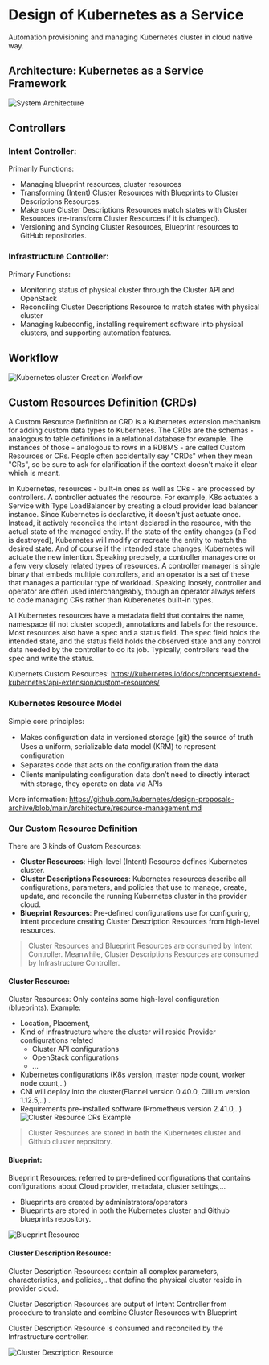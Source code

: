 # Design of Kubernetes as a Service
Automation provisioning and managing Kubernetes cluster in cloud native way.
<!-- ## Motivation -->


## Architecture: Kubernetes as a Service Framework


![System Architecture](./images/architecture.png)

## Controllers

### Intent Controller: 
Primarily Functions: 
- Managing blueprint resources, cluster resources
- Transforming (Intent) Cluster Resources with Blueprints to Cluster Descriptions Resources. 
- Make sure Cluster Descriptions Resources match states with Cluster Resources (re-transform Cluster Resources if it is changed).
- Versioning and Syncing Cluster Resources, Blueprint resources to GitHub repositories.
### Infrastructure Controller:
Primary Functions:
- Monitoring status of physical cluster through the Cluster API and OpenStack
- Reconciling Cluster Descriptions Resource to match states with physical cluster
- Managing kubeconfig, installing requirement software into physical clusters, and supporting automation features.


## Workflow

![Kubernetes cluster Creation Workflow](./images/Workflow-oof-K8s-as-a-Service.png)

## Custom Resources Definition (CRDs)

A Custom Resource Definition or CRD is a Kubernetes extension mechanism for adding custom data types to Kubernetes. The CRDs are the schemas - analogous to table definitions in a relational database for example. The instances of those - analogous to rows in a RDBMS - are called Custom Resources or CRs. People often accidentally say "CRDs" when they mean "CRs", so be sure to ask for clarification if the context doesn't make it clear which is meant.

In Kubernetes, resources - built-in ones as well as CRs - are processed by controllers. A controller actuates the resource. For example, K8s actuates a Service with Type LoadBalancer by creating a cloud provider load balancer instance. Since Kubernetes is declarative, it doesn't just actuate once. Instead, it actively reconciles the intent declared in the resource, with the actual state of the managed entity. If the state of the entity changes (a Pod is destroyed), Kubernetes will modify or recreate the entity to match the desired state. And of course if the intended state changes, Kubernetes will actuate the new intention. Speaking precisely, a controller manages one or a few very closely related types of resources. A controller manager is single binary that embeds multiple controllers, and an operator is a set of these that manages a particular type of workload. Speaking loosely, controller and operator are often used interchangeably, though an operator always refers to code managing CRs rather than Kuberenetes built-in types.

All Kubernetes resources have a metadata field that contains the name, namespace (if not cluster scoped), annotations and labels for the resource. Most resources also have a spec and a status field. The spec field holds the intended state, and the status field holds the observed state and any control data needed by the controller to do its job. Typically, controllers read the spec and write the status.

Kubernets Custom Resources: https://kubernetes.io/docs/concepts/extend-kubernetes/api-extension/custom-resources/
### Kubernetes Resource Model
Simple core principles:

- Makes conﬁguration data in versioned storage (git) the source of truth
Uses a uniform, serializable data model (KRM) to represent conﬁguration
- Separates code that acts on the conﬁguration from the data
- Clients manipulating conﬁguration data don’t need to directly interact with  storage, they operate on data via APIs

More information: https://github.com/kubernetes/design-proposals-archive/blob/main/architecture/resource-management.md
### Our Custom Resource Definition
There are 3 kinds of Custom Resources:
- **Cluster Resources**: High-level (Intent) Resource defines Kubernetes cluster.
- **Cluster Descriptions Resources**: Kubernetes resources describe all configurations, parameters, and policies that use to manage, create, update, and reconcile the running Kubernetes cluster in the provider cloud.
- **Blueprint Resources**: Pre-defined configurations use for configuring, intent procedure creating Cluster Description Resources from high-level resources.

> Cluster Resources and Blueprint Resources are consumed by Intent Controller. Meanwhile, Cluster Descriptions Resources are consumed by Infrastructure Controller.
#### Cluster Resource: 
Cluster Resources: Only contains some high-level configuration (blueprints). Example: 
- Location, Placement, 
- Kind of infrastructure where the cluster will reside Provider configurations related
    - Cluster API configurations
    - OpenStack configurations
    - …
- Kubernetes configurations (K8s version, master node count, worker node count,..)
- CNI will deploy into the cluster(Flannel version 0.40.0, Cillium version 1.12.5,..) .
- Requirements pre-installed software (Prometheus version 2.41.0,..)
![Cluster Resource CRs Example](./images/cluster-resource.png)
> Cluster Resources are stored in both the Kubernetes cluster and Github cluster repository.

#### Blueprint:
Blueprint Resources: referred to pre-defined configurations that contains configurations about Cloud provider, metadata, cluster settings,…
- Blueprints are created by administrators/operators
- Blueprints are stored in both the Kubernetes cluster and Github blueprints repository.

![Blueprint Resource](./images/blueprint.png)

#### Cluster Description Resource:
Cluster Description Resources: contain all complex parameters, characteristics, and policies,.. that define the physical cluster reside in provider cloud.

Cluster Description Resources are output of Intent Controller from procedure to translate and combine Cluster Resources with Blueprint

Cluster Description Resource is consumed and reconciled by the Infrastructure controller.

![Cluster Description Resource](./images/mapping.png)